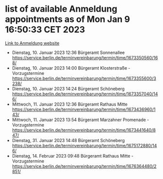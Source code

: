# list of available Anmeldung appointments as of Mon Jan  9 16:50:33 CET 2023
[Link to Anmeldung website](https://service.berlin.de/terminvereinbarung/termin/tag.php?termin=0&anliegen[]=120686&dienstleisterlist=122210,122217,327316,122219,327312,122227,327314,122231,327346,122243,327348,122252,329742,122260,329745,122262,329748,122254,329751,122271,327278,122273,327274,122277,327276,330436,122280,327294,122282,327290,122284,327292,327539,122291,327270,122285,327266,122286,327264,122296,327268,150230,329760,122301,327282,122297,327286,122294,327284,122312,329763,122314,329775,122304,327330,122311,327334,122309,327332,122281,327352,122279,329772,122276,327324,122274,327326,122267,329766,122246,327318,122251,327320,122257,327322,122208,327298,122226,327300,121362,121364&herkunft=http%3A%2F%2Fservice.berlin.de%2Fdienstleistung%2F120686%2F)
- Dienstag, 10. Januar 2023 12:36 Bürgeramt Sonnenallee https://service.berlin.de/terminvereinbarung/termin/time/1673350560/168/
- Dienstag, 10. Januar 2023 14:00 Bürgeramt Klosterstraße - Vorzugstermine https://service.berlin.de/terminvereinbarung/termin/time/1673355600/3238/
- Dienstag, 10. Januar 2023 14:24 Bürgeramt Schöneberg https://service.berlin.de/terminvereinbarung/termin/time/1673357040/146/
- Mittwoch, 11. Januar 2023 12:36 Bürgeramt Rathaus Mitte https://service.berlin.de/terminvereinbarung/termin/time/1673436960/143/
- Mittwoch, 11. Januar 2023 13:54 Bürgeramt Marzahner Promenade - Vorzugstermine https://service.berlin.de/terminvereinbarung/termin/time/1673441640/847/
- Dienstag, 31. Januar 2023 14:48 Bürgeramt Schöneberg https://service.berlin.de/terminvereinbarung/termin/time/1675172880/146/
- Dienstag, 14. Februar 2023 09:48 Bürgeramt Rathaus Mitte - Vorzugstermine https://service.berlin.de/terminvereinbarung/termin/time/1676364480/2851/
